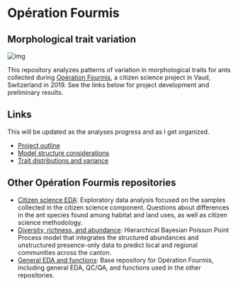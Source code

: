 # Opération Fourmis
## Morphological trait variation

![img](https://wp.unil.ch/fourmisvaud/files/2019/03/Titre_OrangeViolet.png)

This repository analyzes patterns of variation in morphological traits for ants collected during [Opération Fourmis](https://wp.unil.ch/fourmisvaud/), a citizen science project in Vaud, Switzerland in 2019. See the links below for project development and preliminary results.




## Links

This will be updated as the analyses progress and as I get organized.  

- [Project outline](outline.html)  
- [Model structure considerations](model_structure.html)  
- [Trait distributions and variance](trait_distributions.html)  



## Other Opération Fourmis repositories  

- [Citizen science EDA](https://sz-tim.github.io/5_citsci/): Exploratory data analysis focused on the samples collected in the citizen science component. Questions about differences in the ant species found among habitat and land uses, as well as citizen science methodology.  
- [Diversity, richness, and abundance](https://github.com/Sz-Tim/CH_diversity): Hierarchical Bayesian Poisson Point Process model that integrates the structured abundances and unstructured presence-only data to predict local and regional communities across the canton.  
- [General EDA and functions](https://github.com/Sz-Tim/opfo): Base repository for Opération Fourmis, including general EDA, QC/QA, and functions used in the other repositories.  
